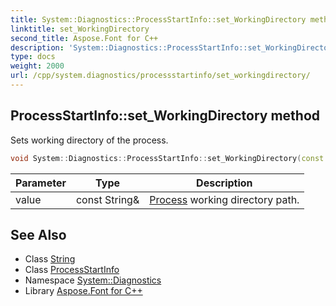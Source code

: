 ```yaml
---
title: System::Diagnostics::ProcessStartInfo::set_WorkingDirectory method
linktitle: set_WorkingDirectory
second_title: Aspose.Font for C++
description: 'System::Diagnostics::ProcessStartInfo::set_WorkingDirectory method. Sets working directory of the process in C++.'
type: docs
weight: 2000
url: /cpp/system.diagnostics/processstartinfo/set_workingdirectory/
---
```

## ProcessStartInfo::set_WorkingDirectory method


Sets working directory of the process.

```cpp
void System::Diagnostics::ProcessStartInfo::set_WorkingDirectory(const String &value)
```


| Parameter | Type | Description |
| --- | --- | --- |
| value | const String\& | [Process](../../process/) working directory path. |

## See Also

* Class [String](../../../system/string/)
* Class [ProcessStartInfo](../)
* Namespace [System::Diagnostics](../../)
* Library [Aspose.Font for C++](../../../)
